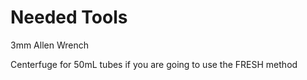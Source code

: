 # Needed Tools

3mm Allen Wrench

Centerfuge for 50mL tubes if you are going to use the FRESH method
